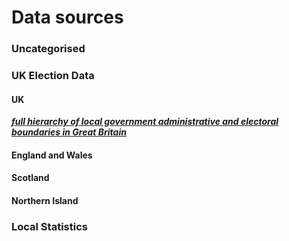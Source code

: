 # Data sources

### Uncategorised

### UK Election Data
#### UK
[__*full hierarchy of local government administrative and electoral boundaries in Great Britain*__](https://www.ordnancesurvey.co.uk/business-and-government/products/boundary-line.html)

#### England and Wales

#### Scotland

#### Northern Island

### Local Statistics
